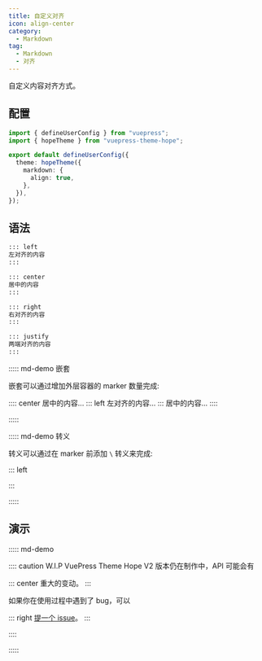 ```yaml
---
title: 自定义对齐
icon: align-center
category:
  - Markdown
tag:
  - Markdown
  - 对齐
---
```


自定义内容对齐方式。

<!-- more -->

## 配置

```ts {7} title=".vuepress/config.ts"
import { defineUserConfig } from "vuepress";
import { hopeTheme } from "vuepress-theme-hope";

export default defineUserConfig({
  theme: hopeTheme({
    markdown: {
      align: true,
    },
  }),
});
```

## 语法

```md
::: left
左对齐的内容
:::

::: center
居中的内容
:::

::: right
右对齐的内容
:::

::: justify
两端对齐的内容
:::
```

::::: md-demo 嵌套

嵌套可以通过增加外层容器的 marker 数量完成:

:::: center
居中的内容...
::: left
左对齐的内容...
:::
居中的内容...
::::

:::::

::::: md-demo 转义

转义可以通过在 marker 前添加 `\` 转义来完成:

\::: left

:::

:::::

## 演示

::::: md-demo

:::: caution W.I.P
VuePress Theme Hope V2 版本仍在制作中，API 可能会有

::: center
重大的变动。
:::

如果你在使用过程中遇到了 bug，可以

::: right
[提一个 issue](https://github.com/vuepress-theme-hope/vuepress-theme-hope/issues)。
:::

::::

:::::
